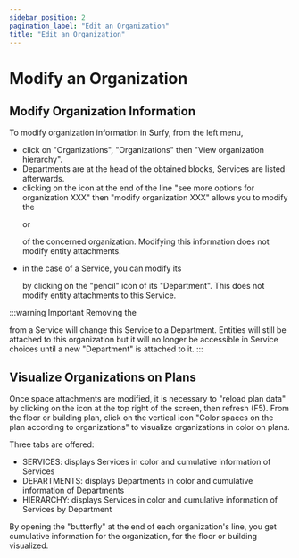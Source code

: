 ```yaml
---
sidebar_position: 2
pagination_label: "Edit an Organization"
title: "Edit an Organization"
---
```

# Modify an Organization

## Modify Organization Information

To modify organization information in Surfy, from the left menu,

-   click on "Organizations", "Organizations" then "View organization hierarchy".
-   Departments are at the head of the obtained blocks, Services are listed afterwards.
-   clicking on the icon at the end of the line "see more options for organization XXX" then "modify organization XXX" allows you to modify the <P code="organization:name" /> or <P code="organization:color" /> of the concerned organization. Modifying this information does not modify entity attachments.
-   in the case of a Service, you can modify its <P code="organization:organization" /> by clicking on the "pencil" icon of its "Department". This does not modify entity attachments to this Service.

:::warning Important
Removing the <P code="organization:organization" /> from a Service will change this Service to a Department.
Entities will still be attached to this organization but it will no longer be accessible in Service choices until a new "Department" is attached to it.
:::

## Visualize Organizations on Plans

Once space attachments are modified, it is necessary to "reload plan data" by clicking on the icon at the top right of the screen, then refresh (F5).
From the floor or building plan, click on the vertical icon "Color spaces on the plan according to organizations" to visualize organizations in color on plans.

Three tabs are offered:
-   SERVICES: displays Services in color and cumulative information of Services
-   DEPARTMENTS: displays Departments in color and cumulative information of Departments
-   HIERARCHY: displays Services in color and cumulative information of Services by Department

By opening the "butterfly" at the end of each organization's line, you get cumulative information for the organization, for the floor or building visualized.

